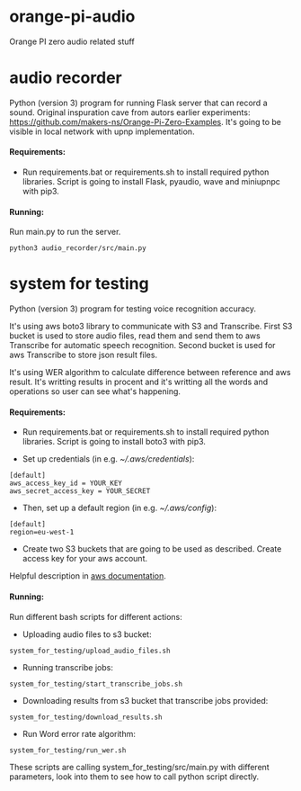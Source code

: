# orange-pi-audio

Orange PI zero audio related stuff

# audio recorder

Python (version 3) program for running Flask server that can record a sound.
Original inspuration cave from autors earlier experiments: https://github.com/makers-ns/Orange-Pi-Zero-Examples.
It's going to be visible in local network with upnp implementation.

#### Requirements:

* Run requirements.bat or requirements.sh to install required python libraries. Script is going to install Flask, pyaudio, wave and miniupnpc with pip3.

#### Running:

Run main.py to run the server.
```
python3 audio_recorder/src/main.py
```

# system for testing

Python (version 3) program for testing voice recognition accuracy.

It's using aws boto3 library to communicate with S3 and Transcribe.
First S3 bucket is used to store audio files, read them and send them
to aws Transcribe for automatic speech recognition. Second bucket is used
for aws Transcribe to store json result files.

It's using WER algorithm to calculate difference between reference and aws result.
It's writting results in procent and it's writting all the words and operations so
user can see what's happening.

#### Requirements:

* Run requirements.bat or requirements.sh to install required python libraries. Script is going to install boto3 with pip3.

* Set up credentials (in e.g. *~/.aws/credentials*):

```
[default]
aws_access_key_id = YOUR_KEY
aws_secret_access_key = YOUR_SECRET
```

* Then, set up a default region (in e.g. *~/.aws/config*):

```
[default]
region=eu-west-1
```

* Create two S3 buckets that are going to be used as described. Create access key for your aws account.

Helpful description in [aws documentation](https://docs.aws.amazon.com/transcribe/latest/dg/getting-started-python.html).

#### Running:

Run different bash scripts for different actions:

* Uploading audio files to s3 bucket:
```
system_for_testing/upload_audio_files.sh
```

* Running transcribe jobs:
```
system_for_testing/start_transcribe_jobs.sh
```

* Downloading results from s3 bucket that transcribe jobs provided:
```
system_for_testing/download_results.sh
```

* Run Word error rate algorithm:
```
system_for_testing/run_wer.sh
```

These scripts are calling system_for_testing/src/main.py with different parameters, look into them to
see how to call python script directly.
